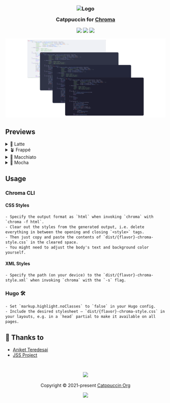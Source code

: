 <h3 align="center">
	<img src="https://raw.githubusercontent.com/catppuccin/catppuccin/main/assets/logos/exports/1544x1544_circle.png" width="100" alt="Logo"/><br/>
	<img src="https://raw.githubusercontent.com/catppuccin/catppuccin/main/assets/misc/transparent.png" height="30" width="0px"/>
	Catppuccin for <a href="https://github.com/alecthomas/chroma">Chroma</a>
	<img src="https://raw.githubusercontent.com/catppuccin/catppuccin/main/assets/misc/transparent.png" height="30" width="0px"/>
</h3>

<p align="center">
	<a href="https://github.com/catppuccin/chroma/stargazers"><img src="https://img.shields.io/github/stars/catppuccin/chroma?colorA=363a4f&colorB=b7bdf8&style=for-the-badge"></a>
	<a href="https://github.com/catppuccin/chroma/issues"><img src="https://img.shields.io/github/issues/catppuccin/chroma?colorA=363a4f&colorB=f5a97f&style=for-the-badge"></a>
	<a href="https://github.com/catppuccin/chroma/contributors"><img src="https://img.shields.io/github/contributors/catppuccin/chroma?colorA=363a4f&colorB=a6da95&style=for-the-badge"></a>
</p>

<p align="center">
	<img src="assets/previews/preview.webp"/>
</p>

## Previews

<details>
<summary>🌻 Latte</summary>
<img src="assets/previews/latte.webp">
</details>
<details>
<summary>🪴 Frappé</summary>
<img src="assets/previews/frappe.webp">
</details>
<details>
<summary>🌺 Macchiato</summary>
<img src="assets/previews/macchiato.webp">
</details>
<details>
<summary>🌿 Mocha</summary>
<img src="assets/previews/mocha.webp">
</details>


## Usage

### Chroma CLI

#### CSS Styles
	- Specify the output format as `html` when invoking `chroma` with `chroma -f html`.
	- Clear out the styles from the generated output, i.e. delete everything in between the opening and closing `<style>` tags.
	- Then just copy and paste the contents of `dist/{flavor}-chroma-style.css` in the cleared space.
	- You might need to adjust the body's text and background color yourself.

#### XML Styles
	- Specify the path (on your device) to the `dist/{flavor}-chroma-style.xml` when invoking `chroma` with the `-s` flag.

### Hugo 🛠️
	- Set `markup.highlight.noClasses` to `false` in your Hugo config.
	- Include the desired stylesheet — `dist/{flavor}-chroma-style.css` in your layouts, e.g. in a `head` partial to make it available on all pages.

## 💝 Thanks to

- [Aniket Teredesai](https://github.com/icy-comet)
- [JSS Project](https://github.com/cssinjs/jss)

&nbsp;

<p align="center">
	<img src="https://raw.githubusercontent.com/catppuccin/catppuccin/main/assets/footers/gray0_ctp_on_line.svg?sanitize=true" />
</p>

<p align="center">
	Copyright &copy; 2021-present <a href="https://github.com/catppuccin" target="_blank">Catppuccin Org</a>
</p>

<p align="center">
	<a href="https://github.com/catppuccin/catppuccin/blob/main/LICENSE"><img src="https://img.shields.io/static/v1.svg?style=for-the-badge&label=License&message=MIT&logoColor=d9e0ee&colorA=363a4f&colorB=b7bdf8"/></a>
</p>
